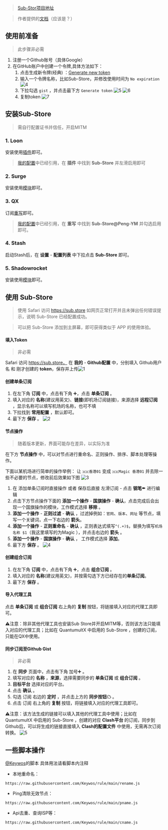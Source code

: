 > [Sub-Stor项目地址](https://github.com/sub-store-org/Sub-Store)

> 作者提供的[文档](https://www.notion.so/Sub-Store-6259586994d34c11a4ced5c406264b46)（应该是？）

## 使用前准备
> 此步骤非必需

1. 注册一个Github账号（具体Google）
2. 在GitHub账户中创建一个令牌,具体方法如下：
   1. 点击生成新令牌(经典) ：[Generate new token](https://github.com/settings/tokens/new)
   2. 输入一个令牌名称，比如Sub-Store，并修改使用时间为 `No expiration`
![4](https://github.com/Repcz/Open-Proflies/blob/main/Sub-Store/Photo/github4.png)
   3. 下拉勾选 `gist` ，并点击最下方 `Generate token`
![5](https://github.com/Repcz/Open-Proflies/blob/main/Sub-Store/Photo/github5.png)
![6](https://github.com/Repcz/Open-Proflies/blob/main/Sub-Store/Photo/gtihub6.png)
   4. 复制token
![7](https://github.com/Repcz/Open-Proflies/blob/main/Sub-Store/Photo/github7.png)

## 安装Sub-Store
> 需自行配置证书并信任，开启MITM


### 1. Loon
安装使用[插件](https://raw.githubusercontent.com/Peng-YM/Sub-Store/master/config/Loon.plugin)即可。

> [我的配置](https://github.com/Repcz/Open-Proflies/blob/main/Loon/Loon.conf)中已经引用，在 **插件** 中找到 **Sub-Store** 并左滑启用即可
### 2. Surge
安装使用[模块](https://raw.githubusercontent.com/Peng-YM/Sub-Store/master/config/Surge.sgmodule)即可。
### 3. QX
订阅[重写](https://raw.githubusercontent.com/Peng-YM/Sub-Store/master/config/QX.snippet)即可。

> [我的配置](https://github.com/Repcz/Open-Proflies/blob/main/QuantumultX/QuantumultX.conf)中已经引用，在 **重写** 中找到 **Sub-Store@Peng-YM** 并勾选启用即可。

### 4. Stash
启动Stash后，在 **设置** - **配置列表** 中下拉点击 **Sub-Store** 即可。

### 5. Shadowrocket
安装使用[模块](https://raw.githubusercontent.com/sub-store-org/Sub-Store/master/config/Surge.sgmodule)即可。

## 使用 Sub-Store
> 使用 Safari 访问 https://sub.store 如网页正常打开并且未弹出任何错误提示，说明 Sub-Store 已经配置成功。

> 可以把 Sub-Store 添加到主屏幕，即可获得类似于 APP 的使用体验。

#### 填入Token
> 非必需

Safari 访问 https://sub.store， 在 **我的** - **Github配置** 中，分别填入 Github用户名 和 刚才创建的 **token**，保存并上传![1](https://github.com/Repcz/Open-Proflies/blob/main/Sub-Store/Photo/ss1.PNG)

#### 创建单条订阅
1. 在左下角 **订阅** 中，点击有下角 ➕，点击 **单条订阅** 。
2. 填入对应的 **名称**(建议用英文)、**链接**(即机场订阅链接)，来源选择 **远程订阅** ，显示名称可以填写机场的名称，也可不填
3. 下拉找到 **常用配置** ，默认即可。
4. 最下方 **保存** 。
![2](https://github.com/Repcz/Open-Proflies/blob/main/Sub-Store/Photo/ss2.PNG)

#### 节点操作

> 随着版本更新，界面可能存在差异，以实际为准

在下方 **节点操作** 中，可以对节点进行重命名、正则操作、排序、脚本处理等操作。

下面以某机场进行简单的操作举例：
让  `🇭🇰香港01` 变成  `🇭🇰Magic 香港01` 
并去除一些不必要的节点，修改前后效果如下图
![3](https://github.com/Repcz/Open-Proflies/blob/main/Sub-Store/Photo/ss3.PNG)

1. 在 添加单条订阅时直接操作 或者 保存后直接 左滑订阅 - 点击 **钢笔✒** 进行编辑
2. 点击下方节点操作下面的 **添加一个操作** - **国旗操作** - **确认**，点击完成后会出现一个国旗操作的模块，工作模式选择 **移除** 。
3. **添加一个操作** - **正则过滤** - **确认** ，过滤掉例如：`官网`、`版本`、`网址` 等节点，填写一个关键词，点一下右边的 **箭头**。 
4. **添加一个操作** - **正则重命名** - **确认** ，正则表达式填写` ^(.+)$ `，替换为填写` 机场名称 $1 `（我这里填写的为Magic ），并点击右边的 **箭头** 。
5.  **添加一个操作** - **国旗操作** - **确认** ， 工作模式选择 **添加**。 
6. 最下方 **保存** 。
![4](https://github.com/Repcz/Open-Proflies/blob/main/Sub-Store/Photo/ss4.PNG)

#### 创建组合订阅
1. 在左下角 **订阅** 中，点击有下角 ➕，点击 **组合订阅** 。
2. 填入对应的 **名称**(建议用英文)，并按需勾选下方已经存在的**单条订阅**。
3. 最下方 **保存** 。

#### 导入代理工具
点击 **单条订阅** 或 **组合订阅** 右上角的 **复制** 按钮，将链接填入对应的代理工具即可。

⚠注意：除非其他代理工具也安装Sub Store并开启MITM等，否则该方法只能填入对应的代理工具；比如在 QuantumultX 中启用的 Sub-Store ，创建的订阅，只能在QX中使用。

#### 同步订阅至Github Gist
> 非必需

1. 在 **同步** 页面中，点击有下角 加号➕ 。
2. 填写对应的 **名称** ，**来源**，选择需要同步的 **单条订阅** 或 **组合订阅** 。
3. **目标平台** 选择对应的平台。
4. 点击 **确认** 。
5. 勾选 订阅 右边的 **定时** ，并点击上方的 **同步按钮☁** 。
6. 点击 订阅 右上角的 **复制** 按钮，将链接填入对应的代理工具即可。

⚠注意：该方法生成的链接可以填入其他的代理工具中使用；比如在 QuantumultX 中启用的 Sub-Store ，创建的对应 **Clash平台** 的订阅，同步到Github后，可以将生成的链接直接填入 **Clash的配置文件** 中使用，无需再次订阅转换。
![5](https://github.com/Repcz/Open-Proflies/blob/main/Sub-Store/Photo/ss5.PNG)


## 一些脚本操作
[@Keywos](https://github.com/Keywos)的脚本
具体用法请看脚本内注释
* 本地重命名：
```
https://raw.githubusercontent.com/Keywos/rule/main/rename.js
```

* Ping清除无效节点：
```
https://raw.githubusercontent.com/Keywos/rule/main/pname.js
```

* Api去重、查询ISP等：
```
https://raw.githubusercontent.com/Keywos/rule/main/cname.js
```

